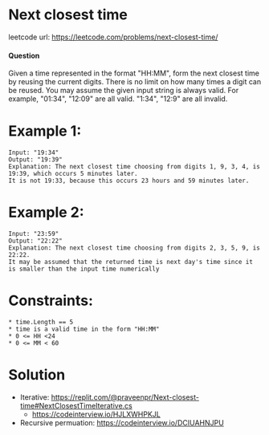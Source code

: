 # Next closest time
 
leetcode url: https://leetcode.com/problems/next-closest-time/
 
#### Question
Given a time represented in the format "HH:MM", form the next closest time by reusing the current digits. There is no limit on how many times a digit can be reused.
You may assume the given input string is always valid. For example, "01:34", "12:09" are all valid. "1:34", "12:9" are all invalid.

# Example 1:

```
Input: "19:34"
Output: "19:39"
Explanation: The next closest time choosing from digits 1, 9, 3, 4, is 19:39, which occurs 5 minutes later.  
It is not 19:33, because this occurs 23 hours and 59 minutes later.
 ```
 
 # Example 2:

```
Input: "23:59"
Output: "22:22"
Explanation: The next closest time choosing from digits 2, 3, 5, 9, is 22:22. 
It may be assumed that the returned time is next day's time since it is smaller than the input time numerically
```
# Constraints:

```
* time.Length == 5
* time is a valid time in the form "HH:MM"
* 0 <= HH <24
* 0 <= MM < 60
 ```
 
# Solution
* Iterative: https://replit.com/@praveenpr/Next-closest-time#NextClosestTimeIterative.cs
  - https://codeinterview.io/HJLXWHPKJL
* Recursive permuation: https://codeinterview.io/DCIUAHNJPU